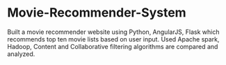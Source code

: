 # Movie-Recommender-System
Built a movie recommender website using Python, AngularJS, Flask which recommends top ten movie lists based on user input. Used Apache spark, Hadoop, Content and Collaborative filtering algorithms are compared and analyzed.
